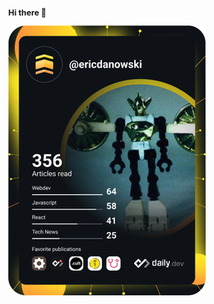 ### Hi there 👋
<a href="https://app.daily.dev/DailyDevTips"><img src="https://github.com/micronaut/micronaut/blob/main/devcard.svg" width="400" alt="Eric Danowski's Dev Card"/></a>
<!--
**micronaut/micronaut** is a ✨ _special_ ✨ repository because its `README.md` (this file) appears on your GitHub profile.

Here are some ideas to get you started:

- 🔭 I’m currently working on ...
- 🌱 I’m currently learning ...
- 👯 I’m looking to collaborate on ...
- 🤔 I’m looking for help with ...
- 💬 Ask me about ...
- 📫 How to reach me: ...
- 😄 Pronouns: ...
- ⚡ Fun fact: ...
-->
